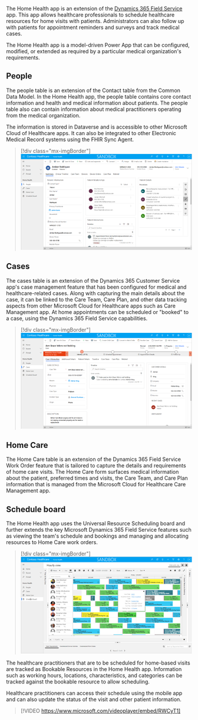 The Home Health app is an extension of the [Dynamics 365 Field Service](https://docs.microsoft.com/learn/modules/dynamics-365-for-field-service/?azure-portal=true) app. This app allows healthcare professionals to schedule healthcare resources for home visits with patients. Administrators can also follow up with patients for appointment reminders and surveys and track medical cases.

The Home Health app is a model-driven Power App that can be configured, modified, or extended as required by a particular medical organization's requirements.

## People

The people table is an extension of the Contact table from the Common Data Model. In the Home Health app, the people table contains core contact information and health and medical information about patients. The people table also can contain information about medical practitioners operating from the medical organization.

The information is stored in Dataverse and is accessible to other Microsoft Cloud of Healthcare apps. It can also be integrated to other Electronic Medical Record systems using the FHIR Sync Agent.

> [!div class="mx-imgBorder"]
> [![Screenshot of the People form showing Patient information.](../media/3-1-people.png)](../media/3-1-people.png#lightbox)

## Cases

The cases table is an extension of the Dynamics 365 Customer Service app's case management feature that has been configured for medical and healthcare-related cases. Along with capturing the main details about the case, it can be linked to the Care Team, Care Plan, and other data tracking aspects from other Microsoft Cloud for Healthcare apps such as Care Management app. At home appointments can be scheduled or "booked" to a case, using the Dynamics 365 Field Service capabilities.

> [!div class="mx-imgBorder"]
> [![Screenshot showing the Home Health case form tracking a medical condition.](../media/3-2-case.png)](../media/3-2-case.png#lightbox)

## Home Care

The Home Care table is an extension of the Dynamics 365 Field Service Work Order feature that is tailored to capture the details and requirements of home care visits. The Home Care form surfaces medical information about the patient, preferred times and visits, the Care Team, and Care Plan information that is managed from the Microsoft Cloud for Healthcare Care Management app.

## Schedule board

The Home Health app uses the Universal Resource Scheduling board and further extends the key Microsoft Dynamics 365 Field Service features such as viewing the team's schedule and bookings and managing and allocating resources to Home Care work orders.

> [!div class="mx-imgBorder"]
> [![Screenshot of the Home Health Schedule board showing a series of bookings allocated to healthcare resources.](../media/3-3-schedule.png)](../media/3-3-schedule.png#lightbox)

The healthcare practitioners that are to be scheduled for home-based visits are tracked as Bookable Resources in the Home Health app. Information such as working hours, locations, characteristics, and categories can be tracked against the bookable resource to allow scheduling.

Healthcare practitioners can access their schedule using the mobile app and can also update the status of the visit and other patient information.

> [!VIDEO https://www.microsoft.com/videoplayer/embed/RWCyT1]
